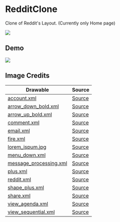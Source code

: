 # RedditClone
Clone of Reddit's Layout. (Currently only Home page)

![](https://i.imgur.com/Kjd4vvr.png)

## Demo
<a href="https://vimeo.com/260438195"><img src="https://i.imgur.com/mpt5NuK.png" /></a>

## Image Credits
| Drawable | Source |
| --- | --- |
| [account.xml](https://github.com/piedcipher/Udacity-Google-India-Challenge-Scholarship-Projects-Phase-1/blob/master/RedditClone/app/src/main/res/drawable/account.xml) |  [Source](https://materialdesignicons.com/icon/account)|
| [arrow_down_bold.xml](https://github.com/piedcipher/Udacity-Google-India-Challenge-Scholarship-Projects-Phase-1/blob/master/RedditClone/app/src/main/res/drawable/arrow_down_bold.xml) |  [Source](https://materialdesignicons.com/icon/arrow-down-bold)|
| [arrow_up_bold.xml](https://github.com/piedcipher/Udacity-Google-India-Challenge-Scholarship-Projects-Phase-1/blob/master/RedditClone/app/src/main/res/drawable/arrow_up_bold.xml) |  [Source](https://materialdesignicons.com/icon/arrow-up-bold)|
| [comment.xml](https://github.com/piedcipher/Udacity-Google-India-Challenge-Scholarship-Projects-Phase-1/blob/master/RedditClone/app/src/main/res/drawable/comment.xml) |  [Source](https://materialdesignicons.com/icon/comment)|
| [email.xml](https://github.com/piedcipher/Udacity-Google-India-Challenge-Scholarship-Projects-Phase-1/blob/master/RedditClone/app/src/main/res/drawable/email.xml) |  [Source](https://materialdesignicons.com/icon/email)|
| [fire.xml](https://github.com/piedcipher/Udacity-Google-India-Challenge-Scholarship-Projects-Phase-1/blob/master/RedditClone/app/src/main/res/drawable/fire.xml) |  [Source](https://materialdesignicons.com/icon/fire)|
| [lorem_ispum.jpg](https://github.com/piedcipher/Udacity-Google-India-Challenge-Scholarship-Projects-Phase-1/blob/master/RedditClone/app/src/main/res/drawable/lorem_ispum.jpg) |  [Source](https://www.flickr.com/photos/aallingh/8197626825)|
| [menu_down.xml](https://github.com/piedcipher/Udacity-Google-India-Challenge-Scholarship-Projects-Phase-1/blob/master/RedditClone/app/src/main/res/drawable/menu_down.xml) |  [Source](https://materialdesignicons.com/icon/menu-down)|
| [message_processing.xml](https://github.com/piedcipher/Udacity-Google-India-Challenge-Scholarship-Projects-Phase-1/blob/master/RedditClone/app/src/main/res/drawable/message_processing.xml) |  [Source](https://materialdesignicons.com/icon/message-processing)|
| [plus.xml](https://github.com/piedcipher/Udacity-Google-India-Challenge-Scholarship-Projects-Phase-1/blob/master/RedditClone/app/src/main/res/drawable/plus.xml) |  [Source](https://materialdesignicons.com/icon/plus)|
| [reddit.xml](https://github.com/piedcipher/Udacity-Google-India-Challenge-Scholarship-Projects-Phase-1/blob/master/RedditClone/app/src/main/res/drawable/reddit.xml) |  [Source](https://materialdesignicons.com/icon/reddit)|
| [shape_plus.xml](https://github.com/piedcipher/Udacity-Google-India-Challenge-Scholarship-Projects-Phase-1/blob/master/RedditClone/app/src/main/res/drawable/shape_plus.xml) |  [Source](https://materialdesignicons.com/icon/shape-plus)|
| [share.xml](https://github.com/piedcipher/Udacity-Google-India-Challenge-Scholarship-Projects-Phase-1/blob/master/RedditClone/app/src/main/res/drawable/share.xml) |  [Source](https://materialdesignicons.com/icon/share)|
| [view_agenda.xml](https://github.com/piedcipher/Udacity-Google-India-Challenge-Scholarship-Projects-Phase-1/blob/master/RedditClone/app/src/main/res/drawable/view_agenda.xml) |  [Source](https://materialdesignicons.com/icon/view-agenda)|
| [view_sequential.xml](https://github.com/piedcipher/Udacity-Google-India-Challenge-Scholarship-Projects-Phase-1/blob/master/RedditClone/app/src/main/res/drawable/view_sequential.xml) |  [Source](https://materialdesignicons.com/icon/view-sequential)|
